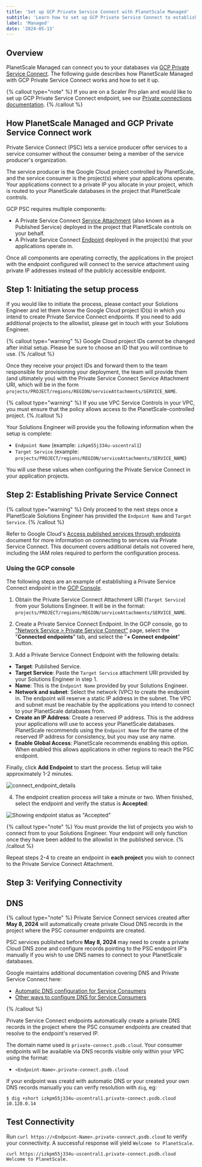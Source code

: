 ```yaml
---
title: 'Set up GCP Private Service Connect with PlanetScale Managed'
subtitle: 'Learn how to set up GCP Private Service Connect to establish private database connectivity with PlanetScale Managed.'
label: 'Managed'
date: '2024-05-13'
---
```


## Overview

PlanetScale Managed can connect you to your databases via [GCP Private Service Connect](https://cloud.google.com/vpc/docs/private-service-connect). The following guide describes how PlanetScale Managed with GCP Private Service Connect works and how to set it up.

{% callout type="note" %}
If you are on a Scaler Pro plan and would like to set up GCP Private Service Connect endpoint, see our [Private connections documentation](/docs/concepts/private-connections-gcp).
{% /callout %}

## How PlanetScale Managed and GCP Private Service Connect work

Private Service Connect (PSC) lets a service producer offer services to a service consumer without the consumer being a member of the service producer's organization.

The service producer is the Google Cloud project controlled by PlanetScale, and the service consumer is the project(s) where your applications operate. Your applications connect to a private IP you allocate in your project, which is routed to your PlanetScale databases in the project that PlanetScale controls.

GCP PSC requires multiple components:

- A Private Service Connect [Service Attachment](https://cloud.google.com/vpc/docs/private-service-connect#service-attachments) (also known as a Published Service) deployed in the project that PlanetScale controls on your behalf.
- A Private Service Connect [Endpoint](https://cloud.google.com/vpc/docs/private-service-connect#endpoints) deployed in the project(s) that your applications operate in.

Once all components are operating correctly, the applications in the project with the endpoint configured will connect to the service attachment using private IP addresses instead of the publicly accessible endpoint.

## Step 1: Initiating the setup process

If you would like to initiate the process, please contact your Solutions Engineer and let them know the Google Cloud project ID(s) in which you intend to create Private Service Connect endpoints. If you need to add additional projects to the allowlist, please get in touch with your Solutions Engineer.

{% callout type="warning" %}
Google Cloud project IDs cannot be changed after initial setup. Please be sure to choose an ID that you will continue to use.
{% /callout %}

Once they receive your project IDs and forward them to the team responsible for provisioning your deployment, the team will provide them (and ultimately you) with the Private Service Connect Service Attachment URI, which will be in the form `projects/PROJECT/regions/REGION/serviceAttachments/SERVICE_NAME`.

{% callout type="warning" %}
If you use VPC Service Controls in your VPC, you must ensure that the policy allows access to the PlanetScale-controlled project.
{% /callout %}

Your Solutions Engineer will provide you the following information when the setup is complete:

- `Endpoint Name` (example: `izkpm55j334u-uscentral1`)
- `Target Service` (example: `projects/PROJECT/regions/REGION/serviceAttachments/SERVICE_NAME`)

You will use these values when configuring the Private Service Connect in your application projects.

## Step 2: Establishing Private Service Connect

{% callout type="warning" %}
Only proceed to the next steps once a PlanetScale Solutions Engineer has provided the `Endpoint Name` and `Target Service`.
{% /callout %}

Refer to Google Cloud's [Access published services through endpoints](https://cloud.google.com/vpc/docs/configure-private-service-connect-services) document for more information on connecting to services via Private Service Connect. This document covers additional details not covered here, including the IAM roles required to perform the configuration process.

### Using the GCP console

The following steps are an example of establishing a Private Service Connect endpoint in the [GCP Console](https://console.cloud.google.com/).

1. Obtain the Private Service Connect Attachment URI (`Target Service`) from your Solutions Engineer. It will be in the format: `projects/PROJECT/regions/REGION/serviceAttachments/SERVICE_NAME`.

2. Create a Private Service Connect Endpoint. In the GCP console, go to ["Network Service > Private Service Connect"](<(https://console.cloud.google.com/net-services/psc)>) page, select the "**Connected endpoints**" tab, and select the "**+ Connect endpoint**" button.

3. Add a Private Service Connect Endpoint with the following details:

- **Target**: Published Service.
- **Target Service**: Paste the `Target Service` attachment URI provided by your Solutions Engineer in step 1.
- **Name**: This is the `Endpoint Name` provided by your Solutions Engineer.
- **Network and subnet**: Select the network (VPC) to create the endpoint in. The endpoint will reserve a static IP address in the subnet. The VPC and subnet must be reachable by the applications you intend to connect to your PlanetScale databases from.
- **Create an IP Address**: Create a reserved IP address. This is the address your applications will use to access your PlanetScale databases. PlanetScale recommends using the `Endpoint Name` for the name of the reserved IP address for consistency, but you may use any name.
- **Enable Global Access**: PlanetScale recommends enabling this option. When enabled this allows applications in other regions to reach the PSC endpoint.

Finally, click **Add Endpoint** to start the process. Setup will take approximately 1-2 minutes.

![connect_endpoint_details](/assets/docs/managed/gcp/private-service-connect/connect_endpoint_details.png)

4. The endpoint creation process will take a minute or two. When finished, select the endpoint and verify the status is **Accepted**:

![Showing endpoint status as "Accepted"](/assets/docs/managed/gcp/private-service-connect/endpoint_status.png)

{% callout type="note" %}
You must provide the list of projects you wish to connect from to your Solutions Engineer. Your endpoint will only function once they have been added to the allowlist in the published service.
{% /callout %}

Repeat steps 2-4 to create an endpoint in **each project** you wish to connect to the Private Service Connect Attachment.

## Step 3: Verifying Connectivity

## DNS

{% callout type="note" %}
Private Service Connect services created after **May 8, 2024** will automatically create private Cloud DNS records in the project where the PSC consumer endpoints are created.

PSC services published before **May 8, 2024** may need to create a private Cloud DNS zone and configure records pointing to the PSC endpoint IP's manually if you wish to use DNS names to connect to your PlanetScale databases.

Google maintains additional documentation covering DNS and Private Service Connect here:

- [Automatic DNS configuration for Service Consumers](https://cloud.google.com/vpc/docs/dns-vpc-hosted-services#auto-dns-consumer)
- [Other ways to configure DNS for Service Consumers](https://cloud.google.com/vpc/docs/configure-private-service-connect-services#other-dns)

{% /callout %}

Private Service Connect endpoints automatically create a private DNS records in the project where the PSC consumer endpoints are created that resolve to the endpoint's reserved IP.

The domain name used is `private-connect.psdb.cloud`. Your consumer endpoints will be available via DNS records visible only within your VPC using the format:

- `<Endpoint-Name>.private-connect.psdb.cloud`

If your endpoint was creatd with automatic DNS or your created your own DNS records manually you can verify resolution with `dig`, eg:

```shell
$ dig +short izkpm55j334u-uscentral1.private-connect.psdb.cloud
10.128.0.14
```

## Test Connectivity

Run `curl https://<Endpoint-Name>.private-connect.psdb.cloud` to verify your connectivity. A successful response will yield `Welcome to PlanetScale`.

```shell
curl https://izkpm55j334u-uscentral1.private-connect.psdb.cloud
Welcome to PlanetScale.
```
